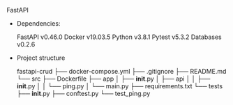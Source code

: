 FastAPI 

* Dependencies:


    FastAPI v0.46.0
    Docker v19.03.5
    Python v3.8.1
    Pytest v5.3.2
    Databases v0.2.6
    


* Project structure


    fastapi-crud
        ├── docker-compose.yml
        ├── .gitignore
        ├── README.md
        └── src
            ├── Dockerfile
            ├── app
            │   ├── __init__.py
            │   ├── api
            │   │   ├── __init__.py
            │   │   └── ping.py
            │   └── main.py
            ├── requirements.txt
            └── tests
                ├── __init__.py
                ├── conftest.py
                └── test_ping.py